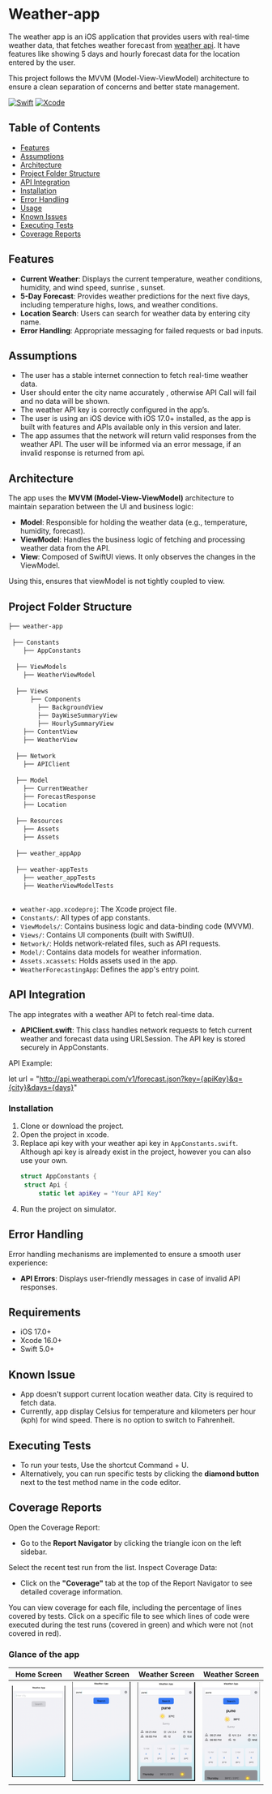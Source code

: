 # Weather-app<a name="readme-top"></a>
The weather app is an iOS application that provides users with real-time weather data, that fetches weather forecast from [weather api][api-url]. It have features like showing 5 days and hourly forecast data for the location entered by the user.

This project follows the MVVM (Model-View-ViewModel) architecture to ensure a clean separation of concerns and better state management.

[![Swift](https://img.shields.io/badge/swift-F54A2A?style=for-the-badge&logo=swift&logoColor=white)][Swift-url] [![Xcode](https://img.shields.io/badge/Xcode-007ACC?style=for-the-badge&logo=Xcode&logoColor=white)][Xcode-url]

## Table of Contents
- [Features](#features)
- [Assumptions](#assumptions)
- [Architecture](#architecture)
- [Project Folder Structure](#project-folder-structure)
- [API Integration](#api-integration)
- [Installation](#installation)
- [Error Handling](#error-handling)
- [Usage](#usage)
- [Known Issues](#known-issues)
- [Executing Tests](#executing-tests)
- [Coverage Reports](#coverage-reports)
  
## Features

- **Current Weather**: Displays the current temperature, weather conditions, humidity, and wind speed, sunrise , sunset.
- **5-Day Forecast**: Provides weather predictions for the next five days, including temperature highs, lows, and weather conditions.
- **Location Search**: Users can search for weather data by entering city name.
- **Error Handling**: Appropriate messaging for failed requests or bad inputs.

## Assumptions

- The user has a stable internet connection to fetch real-time weather data.
- User should enter the city name accurately , otherwise API Call will fail and no data will be shown.
- The weather API key is correctly configured in the app’s.
- The user is using an iOS device with iOS 17.0+ installed, as the app is built with features and APIs available only in this version and later.
- The app assumes that the network will return valid responses from the weather API. The user will be informed via an error message, if an invalid response is returned from api.


## Architecture

The app uses the **MVVM (Model-View-ViewModel)** architecture to maintain separation between the UI and business logic:

- **Model**: Responsible for holding the weather data (e.g., temperature, humidity, forecast).
- **ViewModel**: Handles the business logic of fetching and processing weather data from the API.
- **View**: Composed of SwiftUI views. It only observes the changes in the ViewModel.

Using this, ensures that viewModel is not tightly coupled to view.

## Project Folder Structure

```
├── weather-app

 ├── Constants
    ├── AppConstants

  ├── ViewModels
    ├── WeatherViewModel

  ├── Views
      ├── Components
        ├── BackgroundView
        ├── DayWiseSummaryView
        ├── HourlySummaryView
    ├── ContentView
    ├── WeatherView
    
  ├── Network
    ├── APIClient
      
  ├── Model
    ├── CurrentWeather
    ├── ForecastResponse
    ├── Location

  ├── Resources
    ├── Assets
    ├── Assets

  ├── weather_appApp

  ├── weather-appTests
    ├── weather_appTests
    ├── WeatherViewModelTests
    
```
- `weather-app.xcodeproj`: The Xcode project file.
- `Constants/`: All types of app constants.
- `ViewModels/`: Contains business logic and data-binding code (MVVM).
- `Views/`: Contains UI components (built with SwiftUI).
- `Network/`: Holds network-related files, such as API requests.
- `Model/`: Contains data models for weather information.
- `Assets.xcassets`: Holds assets used in the app.
- `WeatherForecastingApp`: Defines the app's entry point.

## API Integration

The app integrates with a weather API to fetch real-time data.

- **APIClient.swift**: This class handles network requests to fetch current weather and forecast data using URLSession. The API key is stored securely in AppConstants.

API Example:

let url = "http://api.weatherapi.com/v1/forecast.json?key={apiKey}&q={city}&days={days}"


### Installation

1. Clone or download the project.
2. Open the project in xcode.
3. Replace api key with your weather api key in `AppConstants.swift`. Although api key is already exist in the project, however you can also use your own.
   ```swift
   struct AppConstants {
    struct Api {
        static let apiKey = "Your API Key"
   ```
4. Run the project on simulator.

## Error Handling

Error handling mechanisms are implemented to ensure a smooth user experience:

- **API Errors**: Displays user-friendly messages in case of invalid API responses.

 
## Requirements

- iOS 17.0+
- Xcode 16.0+
- Swift 5.0+

## Known Issue 
- App doesn't support current location weather data. City is required to fetch data.
- Currently, app display Celsius for temperature and kilometers per hour (kph) for wind speed. There is no option to switch to Fahrenheit.

## Executing Tests

- To run your tests, Use the shortcut Command + U.
 - Alternatively, you can run specific tests by clicking the **diamond button** next to the test method name in the code editor.

 ## Coverage Reports

 Open the Coverage Report:

- Go to the **Report Navigator** by clicking the triangle icon on the left sidebar.

Select the recent test run from the list.
Inspect Coverage Data:

- Click on the **"Coverage"** tab at the top of the Report Navigator to see detailed coverage information.
 
You can view coverage for each file, including the percentage of lines covered by tests.
Click on a specific file to see which lines of code were executed during the test runs (covered in green) and which were not (not covered in red).

### Glance of the app

| Home Screen | Weather Screen | Weather Screen | Weather Screen |
| ------------- | ------------- | ------------- | ------------- |
| ![image alt](https://github.com/akshat3358/Weather-app/blob/main/1.png?raw=true) | ![image alt](https://github.com/akshat3358/Weather-app/blob/main/2.png?raw=true) | ![image alt](https://github.com/akshat3358/Weather-app/blob/main/3.png?raw=true) |  ![image alt](https://github.com/akshat3358/Weather-app/blob/main/4.png?raw=true) |


[Swift-url]: https://docs.swift.org/swift-book/
[Xcode-url]: https://developer.apple.com/xcode/
[api-url]: https://www.weatherapi.com/
